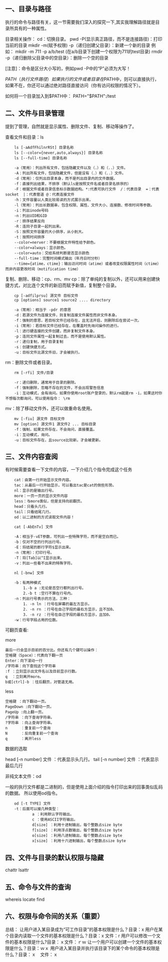 ## 一、目录与路径
执行的命令与路径有关，这一节需要我们深入的探究一下,其实我理解路径就是目录所具有的一种属性。

目录相关操作：
cd：切换目录。
pwd -P(显示真正路径，而不是连接路径)：打印当前的目录
mkdir -m(赋予权限) -p（递归创建父目录）：新建一个新的目录 例如： mkdir -m 711 -p a/b/test (在a/b目录下创建一个权限为711的test目录)
rmdir -p（递归删除父目录中的空目录）：删除一个空的目录

[注意]：命令是区分大小写的，例如pwd -P中的“P”必须为大写！

$PATH（执行文件路径）
如果执行的文件或者目录在$PATH中，则可以直接执行，如果不在，你还可以通过绝对路径直接访问（你有访问权限的情况下）。

如何将一个目录加入到$PATH中：
PATH="$PATH":/test

## 二、文件与目录管理
提到了管理，自然就是显示属性、删除文件、复制、移动等操作了。

查看文件和目录：ls

        ls [-aAdfFhilnrRSt] 目录名称
        ls [--color={never,auto,always}] 目录名称
        ls [--full-time] 目录名称

        -a（常用）：列出所有文件，包括隐藏文件以及（.）和（..）文件。
        -A：列出所有文件，包括隐藏文件，但是没有（.）和（..）文件。
        -d（常用）：仅列出目录本身，而不是列出目录内的文件数据。
        -f：直接列出结果，不排序（默认ls是按照文件名或者目录名排序的）
        -F：根据文件或者目录信息标示数据结构。*:代表可执行文件  /：代表目录  =：代表socket  |：代表管道 @：代表连接文件
        -h：文件容量以人类比较易读的方式展示出来。
        -l（常用）：列出长数据串，包含权限、属性、文件大小、连接数、修改时间等参数。
        -i：列出inode号码
        -n：列出UID和GID
        -r：排序结果反向
        -R：连同子目录一起列出来。
        -S：按照文件容量的大小排序，从小到大。
        -t：按照时间排序
        --color=nerver：不要根据文件特性给予颜色。
        --color=always：显示颜色。
        --color=auto：交给系统判断是否显示颜色
        --full-time：完整时间模式输出（年月日时分秒）
        --time={atime，ctime}：输出访问时间（atime）或者改变权限属性时间（ctime）而非内容更改时间（motification time）

复制、删除、移动：cp、rm、mv
cp：除了单纯的复制以外，还可以用来创建快捷方式，对比连个文件的新旧而赋予新值，复制整个目录。

        cp [-adfilprsu] 源文件 目标文件
        cp [options] source1 source2 .... directory

        -a（常用）：相当于 -pdr 的意思
        -d：若源文件为连接文件，则复制连接文件属性而非文件本身。
        -f：强制的意思，若目标文件已经存在，且无法开启，则删除后在尝试一次。
        -i（常用）：若目标文件已经存在，在覆盖时先询问操作的进行。
        -l：进行硬连接的文件创建，而非复制文件本身。
        -p：连同文件属性一起复制过去，而不是使用默认属性。
        -r：递归复制，用于目录复制
        -s：创建快捷方式。
        -u：目标文件比源文件旧，才会被执行。


rm：删除文件或者目录。

        rm [-rfi] 文件/目录

        -r：递归删除，通常用于目录的删除。
        -f：强制删除，忽略不存在的文件，不会出现警告信息
        -i：互动模式，会有询问。如果你使用root账户登录的，默认rm就是rm -i，如果这时你不想每次都询问，可以使用指令： \rm


mv：除了移动文件外，还可以做重命名使用。

        mv [-fiu] 源文件 目标文件
        mv [option] 源文件1 源文件2 ... 目标目录
        -f：强制，如果文件存在，不会询问，直接覆盖。
        -i：互动模式，询问。
        -u：目标文件存在，且source比较新，才会被更新。

## 三、文件内容查阅

有时候需要查看一下文件的内容，一下介绍几个指令完成这个任务

        cat：由第一行开始显示文件内容。
        tac：从最后一行开始显示，可以看出tac是cat的倒些形势。
        nl：显示的是输出行号。
        more：一页一页的显示文件内容
        less：与more类似，但是支持向前翻页。
        head：只看头几行。
        tail：只看结尾几行。
        od：以二进制的方式读取文件内容！

        cat [-AbEnTv] 文件

        -A：相当于-vET参数，可列出一些特殊字符，而不是空白而已。
        -b：仅对不空的行列出行号。
        -E：将结尾的断行字符$显示出来。
        -n（常用）：打印行号。
        -T：将[Tab]以^I显示出来。
        -v：列出一些看不出来的特殊字符。

        nl [-bnw] 文件

        -b：有两种模式 
            1.-b a :无论是否空行都列出行号。
            2.-b t :空行不算在行号内。
        -n：列出行号表示的方法，三种：
            1. -n ln ：行号在屏幕的最左方显示。
            2. -n rn ：行号在自己字段的最右方显示，且不加0。
            3. -n rz ：行号在自己字段的最右方显示，且加0。
        -w：行号字段占用的位数。

可翻页查看:

more

    最后一行会显示目前的百分比。你还有几个键可以操作：
    空格键（Space）：代表向下翻一页
    Enter：向下滚动一行
    /字符串：向下查找这个字符串
    :f ：立刻显示出文件名以及目前显示行数。
    q  ：立刻离开more。
    b或[ctrl]-b ：往后翻页，对管道无用。

less

    空格键 ：向下翻动一页。
    PageDown :向下翻动一页。
    PageUp :向上翻一页。
    /字符串 ：向下查询字符串。
    ?字符串 ：向上查询字符串。
    n      ：重复前一个查询
    N      ：反向重复前一个查询
    q      ：离开less

数据的选取

head [-n number] 文件 ：代表显示头几行。
tail [-n number] 文件 ：代表显示最后几行

非纯文本文件：od

一般的执行文件都是二进制的，但是使用上面介绍的指令打印出来的回事类似乱码的数据。
所以使用od指令。

        od [-t TYPE] 文件
        -t：后面可以接几种类型：
                a ：利用默认字符输出。
                c ：使用ASCII字符输出。
                d[size] ：利用十进制输出，每个整数占size byte
                f[size] ：利用浮点数输出，每个整数占size byte
                o[size] ：利用八进制输出，每个整数占size byte
                x[size] ：利用十六进制输出，每个整数占size byte

## 四、文件与目录的默认权限与隐藏
chattr lsattr
## 五、命令与文件的查询
whereis locate find

## 六、权限与命令间的关系（重要）

总结：
        让用户进入某目录成为“可工作目录”的基本权限是什么？目录：x
        用户在某个目录内读取一个文件的基本权限是什么？目录：x 文件：r
        用户可以修改一个文件的基本权限是什么?目录：ｘ文件：ｒｗ
        让一个用户可以创建一个文件的基本权限是什么？目录：ｗｘ
        用户进入某目录并执行该目录下的某个命令的基本权限是什么？目录：ｘ　文件：ｘ